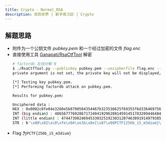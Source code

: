 ```yaml
---
title: Crypto - Normal_RSA
description: 攻防世界 | 新手练习区 | Crypto
---
```


## 解题思路

- 附件为一个公钥文件 *pubkey.pem* 和一个经过加密的文件 *flag.enc*
- 直接使用工具 [Ganapati/RsaCtfTool](https://github.com/Ganapati/RsaCtfTool) 解密
    ```bash
    # factordb 在线分解 N
    $ ./RsaCtfTool.py --publickey pubkey.pem --uncipherfile flag.enc --attack factordb
    private argument is not set, the private key will not be displayed, even if recovered.

    [*] Testing key pubkey.pem.
    [*] Performing factordb attack on pubkey.pem.

    Results for pubkey.pem:

    Unciphered data :
    HEX : 0x0002c0fe04e3260e5b8700504354467b323536625f69355f6d336469756d7d0a
    INT (big endian) : 4865677769286717240419296208145914517832094464845949055035370987525602570
    INT (little endian) : 4744739824694533032519230312074638919149793854447671791679980959756701401600
    STR : b'\x00\x02\xc0\xfe\x04\xe3&\x0e[\x87\x00PCTF{256b_i5_m3dium}\n'
    ```
- Flag 为`PCTF{256b_i5_m3dium}`